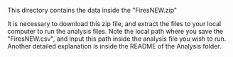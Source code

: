 This directory contains the data inside the "FiresNEW.zip"

It is necessary to download this zip file, and extract the files to your local computer to run the analysis files. Note the local path where you save the "FiresNEW.csv", and input this path inside the analysis file you wish to run.
Another detailed explanation is inside the README of the Analysis folder.
